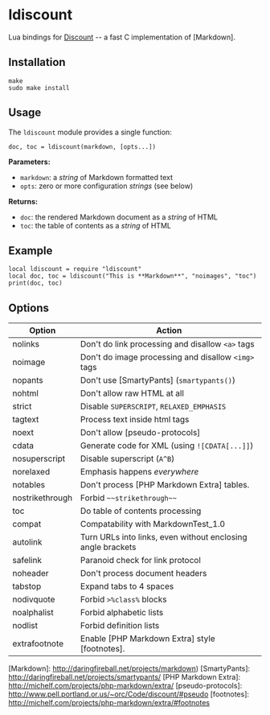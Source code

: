 ldiscount
============
Lua bindings for [Discount] -- a fast C implementation of [Markdown].

Installation
------------

    make
    sudo make install

Usage
-----

The `ldiscount` module provides a single function:

    doc, toc = ldiscount(markdown, [opts...])

**Parameters:**

* `markdown`: a *string* of Markdown formatted text
* `opts`: zero or more configuration *strings* (see below)

**Returns:**

* `doc`: the rendered Markdown document as a *string* of HTML
* `toc`: the table of contents as a *string* of HTML

Example
-------

    local ldiscount = require "ldiscount"
    local doc, toc = ldiscount("This is **Markdown**", "noimages", "toc")
    print(doc, toc)

Options
-------

Option          | Action
----------------|------------------------------------------
nolinks         | Don't do link processing and disallow `<a>` tags
noimage         | Don't do image processing and disallow `<img>` tags
nopants         | Don't use [SmartyPants] (`smartypants()`)
nohtml          | Don't allow raw HTML at all
strict          | Disable `SUPERSCRIPT`, `RELAXED_EMPHASIS`
tagtext         | Process text inside html tags
noext           | Don't allow [pseudo-protocols]
cdata           | Generate code for XML (using `![CDATA[...]]`)
nosuperscript   | Disable superscript (`A^B`)
norelaxed       | Emphasis happens _everywhere_
notables        | Don't process [PHP Markdown Extra] tables.
nostrikethrough | Forbid `~~strikethrough~~`
toc             | Do table of contents processing
compat          | Compatability with MarkdownTest_1.0
autolink        | Turn URLs into links, even without enclosing angle brackets
safelink        | Paranoid check for link protocol
noheader        | Don't process document headers
tabstop         | Expand tabs to 4 spaces
nodivquote      | Forbid `>%class%` blocks
noalphalist     | Forbid alphabetic lists
nodlist         | Forbid definition lists
extrafootnote   | Enable [PHP Markdown Extra] style [footnotes].


[Discount]: http://www.pell.portland.or.us/~orc/Code/discount/
[Markdown]: http://daringfireball.net/projects/markdown)
[SmartyPants]: http://daringfireball.net/projects/smartypants/
[PHP Markdown Extra]: http://michelf.com/projects/php-markdown/extra/
[pseudo-protocols]: http://www.pell.portland.or.us/~orc/Code/discount/#pseudo
[footnotes]: http://michelf.com/projects/php-markdown/extra/#footnotes
